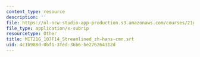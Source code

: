```yaml
---
content_type: resource
description: ''
file: https://ol-ocw-studio-app-production.s3.amazonaws.com/courses/21g-107-chinese-i-streamlined-fall-2014/4c1b988d0bf13fed36b6be276264312d_MIT21G_107F14_Streamlined_zh-hans-cmn.srt
file_type: application/x-subrip
resourcetype: Other
title: MIT21G_107F14_Streamlined_zh-hans-cmn.srt
uid: 4c1b988d-0bf1-3fed-36b6-be276264312d
---
```

